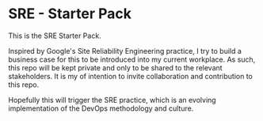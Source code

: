 # SRE - Starter Pack

This is the SRE Starter Pack.

Inspired by Google's Site Reliability Engineering practice, I try to build a business case for this to be introduced into my current workplace. As such, this repo will be kept private and only to be shared to the relevant stakeholders. It is my of intention to invite collaboration and contribution to this repo.

Hopefully this will trigger the SRE practice, which is an evolving implementation of the DevOps methodology and culture.